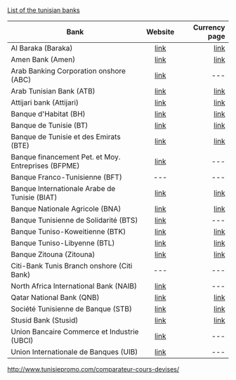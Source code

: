 [List of the tunisian banks](http://www.conditions-de-banque-tunisie.com/banques-en-tunisie.html)

| Bank        | Website           | Currency page  |
| ------------- |:-------------:| -----:|
| Al Baraka (Baraka)    | [link](http://www.albarakabank.com.tn) | [link](http://www.albarakabank.com.tn/CoursConvertisseurDevise.aspx) |
| Amen Bank (Amen)    | [link](http://www.amenbank.com.tn)  |   [link](http://www.amenbank.com.tn/news/fichiers/100.pdf) |
| Arab Banking Corporation onshore (ABC) | [link](http://www.arabbanking.com)  |  --- |
| Arab Tunisian Bank (ATB)    | [link](http://www.atb.com.tn)  |   [link](http://www.atb.com.tn/convertisseur) |
| Attijari bank (Attijari) | [link](http://www.attijaribank.com.tn) | [link](http://www.attijaribank.com.tn/Fr/Cours_de_change__59_205) |
| Banque d'Habitat (BH)    | [link](http://www.bh.com.tn)  |   [link](http://www.bh.com.tn/devise.asp) |
| Banque de Tunisie (BT)    | [link](http://www.bt.com.tn)  |   [link](http://www.bt.com.tn/change) |
| Banque de Tunisie et des Emirats (BTE)    | [link](http://www.bte.com.tn)  |   [link](http://www.bte.com.tn/?idart=8) |
| Banque financement Pet. et Moy. Entreprises (BFPME)    | [link](http://www.bfpme.com.tn)  |   --- |
| Banque Franco-Tunisienne (BFT)   | ---  |   --- |
| Banque Internationale Arabe de Tunisie (BIAT) | [link](http://www.biat.com.tn) | [link](http://www.biat.com.tn/biat/cours_devise.jsp) |
| Banque Nationale Agricole (BNA)    | [link](http://www.bna.com.tn)  |   [link](http://www.bna.com.tn/devise.asp) |
| Banque Tunisienne de Solidarité (BTS)   | [link](http://www.bts.com.tn)  |   --- |
| Banque Tuniso-Koweitienne (BTK) | [link](http://www.btknet.com) | [link](http://www.btknet.com/site/fr/convertisseur.php?id_article=33) |
| Banque Tuniso-Libyenne (BTL) | [link](http://www.btl.com.tn)  | [link](http://www.btl.com.tn/portal/page?_dad=portal&_schema=PORTAL&_pageid=37%2C391598) |
| Banque Zitouna (Zitouna)    | [link](http://www.banquezitouna.com/)  |   [link](http://www.banquezitouna.com/Fr/convertisseur-de-devise_64_103) |
| Citi-Bank Tunis Branch onshore (Citi Bank)    | ---  |   --- |
| North Africa International Bank (NAIB)    | [link](http://www.naibbank.com)  |   --- |
| Qatar National Bank (QNB)    | [link](http://www.qnb.com.tn)  |   [link](http://www.qnb.com.tn/en/financial-tools.html?view=financialtools) |
| Société Tunisienne de Banque (STB)    | [link](http://www.stb.com.tn)  |   [link](www.stb.com.tn/fr/site/bourse.../cours-de-change/) |
| Stusid Bank (Stusid)    | [link](http://www.stusidbank.com.tn)  |   [link](http://www.stusidbank.com.tn/site/publish/content/article.asp?id=78) |
| Union Bancaire Commerce et Industrie (UBCI)    | [link](http://www.ubci.tn)  |   --- |
| Union Internationale de Banques (UIB)    | [link](http://www.uib.com.tn)  |   --- |

http://www.tunisiepromo.com/comparateur-cours-devises/
